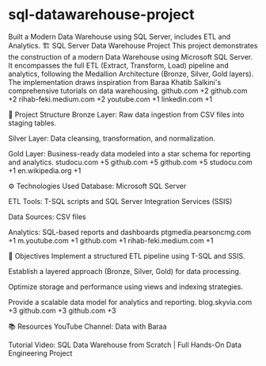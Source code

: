 # sql-datawarehouse-project
Built a Modern Data Warehouse using SQL Server, includes ETL and Analytics.
🏗️ SQL Server Data Warehouse Project
This project demonstrates the construction of a modern Data Warehouse using Microsoft SQL Server. It encompasses the full ETL (Extract, Transform, Load) pipeline and analytics, following the Medallion Architecture (Bronze, Silver, Gold layers). The implementation draws inspiration from Baraa Khatib Salkini's comprehensive tutorials on data warehousing.
github.com
+2
github.com
+2
rihab-feki.medium.com
+2
youtube.com
+1
linkedin.com
+1

📁 Project Structure
Bronze Layer: Raw data ingestion from CSV files into staging tables.

Silver Layer: Data cleansing, transformation, and normalization.

Gold Layer: Business-ready data modeled into a star schema for reporting and analytics.
studocu.com
+5
github.com
+5
github.com
+5
studocu.com
+1
en.wikipedia.org
+1

⚙️ Technologies Used
Database: Microsoft SQL Server

ETL Tools: T-SQL scripts and SQL Server Integration Services (SSIS)

Data Sources: CSV files

Analytics: SQL-based reports and dashboards
ptgmedia.pearsoncmg.com
+1
m.youtube.com
+1
github.com
+1
rihab-feki.medium.com
+1

🎯 Objectives
Implement a structured ETL pipeline using T-SQL and SSIS.

Establish a layered approach (Bronze, Silver, Gold) for data processing.

Optimize storage and performance using views and indexing strategies.

Provide a scalable data model for analytics and reporting.
blog.skyvia.com
+3
github.com
+3
github.com
+3

📚 Resources
YouTube Channel: Data with Baraa

Tutorial Video: SQL Data Warehouse from Scratch | Full Hands-On Data Engineering Project
